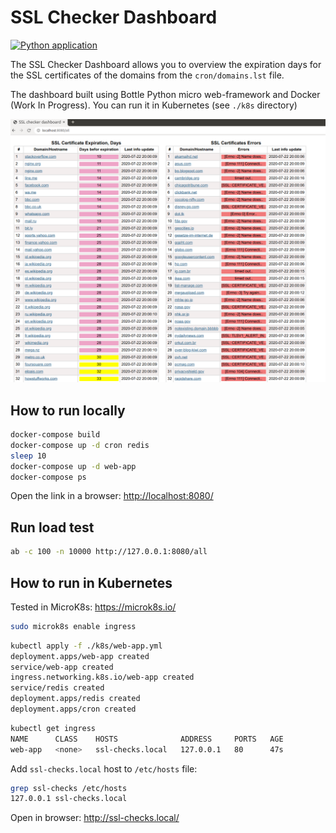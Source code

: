 # SSL Checker Dashboard

[![Python application](https://github.com/vensder/ssl-checker-dashboard/workflows/Python%20application/badge.svg)](https://github.com/vensder/ssl-checker-dashboard/actions?query=workflow%3A%22Python+application%22)

The SSL Checker Dashboard allows you to overview the expiration days for the SSL certificates of the domains from the `cron/domains.lst` file.

The dashboard built using Bottle Python micro web-framework and Docker (Work In Progress). You can run it in Kubernetes (see `./k8s` directory)

![SSL Checker Dashboard](./img/screenshot.png?raw=true)

## How to run locally

```bash
docker-compose build
docker-compose up -d cron redis
sleep 10
docker-compose up -d web-app
docker-compose ps
```

Open the link in a browser: <http://localhost:8080/>

## Run load test

```bash
ab -c 100 -n 10000 http://127.0.0.1:8080/all
```

## How to run in Kubernetes

Tested in MicroK8s: <https://microk8s.io/>

```bash
sudo microk8s enable ingress
```

```bash
kubectl apply -f ./k8s/web-app.yml
deployment.apps/web-app created
service/web-app created
ingress.networking.k8s.io/web-app created
service/redis created
deployment.apps/redis created
deployment.apps/cron created
```

```bash
kubectl get ingress
NAME      CLASS    HOSTS              ADDRESS     PORTS   AGE
web-app   <none>   ssl-checks.local   127.0.0.1   80      47s
```

Add `ssl-checks.local` host to `/etc/hosts` file:

```bash
grep ssl-checks /etc/hosts
127.0.0.1 ssl-checks.local
```

Open in browser: <http://ssl-checks.local/>
